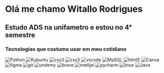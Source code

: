 # Olá me chamo Witallo Rodrigues

## Estudo ADS na unifametro e estou no 4° semestre

### Tecnologias que costumo usar em meu cotidiano


<div class="technologies">    

![Python](https://img.shields.io/badge/python-3670A0?style=for-the-badge&logo=python&logoColor=ffdd54)
    ![Kubuntu](https://img.shields.io/badge/-KUbuntu-%230079C1?style=for-the-badge&logo=kubuntu&logoColor=white) 
     <img alt="css3" src="https://img.shields.io/badge/CSS3-1572B6?style=for-the-badge&logo=css3&logoColor=white">
    <img alt="css3" src="https://img.shields.io/badge/CSS3-1572B6?style=for-the-badge&logo=css3&logoColor=white">
    <img alt="vscode" src="https://img.shields.io/badge/Visual_Studio_Code-0078D4?style=for-the-badge&">
    ![MySQL](https://img.shields.io/badge/mysql-%2300f.svg?style=for-the-badge&logo=mysql&logoColor=white)
    <img alt="html5" src="https://img.shields.io/badge/HTML5-E34F26?style=for-the-badge&logo=html5&logoColor=white"> 
    ![Canva](https://img.shields.io/badge/Canva-%2300C4CC.svg?style=for-the-badge&logo=Canva&logoColor=white)   
    <img alt="figma" src="https://img.shields.io/badge/Figma-F24E1E?style=for-the-badge&logo=figma&logoColor=white">
    <img alt="git" src="https://img.shields.io/badge/GIT-E44C30?style=for-the-badge&logo=git&logoColor=white">
    <img alt="undemy" src="https://img.shields.io/badge/Udemy-EC5252?style=for-the-badge&logo=Udemy&logoColor=white">
    <img alt="brave" src="https://img.shields.io/badge/Brave-FF1B2D?style=for-the-badge&logo=Brave&logoColor=white">
    <img alt="intelijei" src="https://img.shields.io/badge/IntelliJ_IDEA-000000.svg?style=for-the-badge&logo=intellij-      idea&logoColor=white">
    <img alt="pycharm" src="https://img.shields.io/badge/PyCharm-000000.svg?&style=for-the-badge&logo=PyCharm&logoColor=white">
    <img alt="linux" src="https://img.shields.io/badge/Linux-FCC624?style=for-the-badge&logo=linux&logoColor=black">
    ![Java](https://img.shields.io/badge/java-%23ED8B00.svg?style=for-the-badge&logo=openjdk&logoColor=white)
</div>
<div>
<!-- <img height="190em" src="https://github-readme-stats.vercel.app/api?username=WitalloRodrigues&show_icons=true&theme=dark&include_all_commits=true&count_private=true"/>
  <img height="190em" src="https://github-readme-stats.vercel.app/api/top-langs/?username=santiagoNogueira66&layout=compact&langs_count=16&theme=dark"/>
</div> -->
